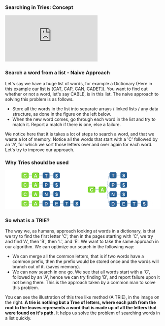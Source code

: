 ### Searching in Tries: Concept
<iframe src="https://www.youtube.com/embed/s_t4vnHmN5k" frameborder="0" allow="autoplay; encrypted-media" allowfullscreen></iframe>

### Search a word from a list - Naive Approach

Let's say we have a huge list of words, for example a Dictionary (Here in this example our list is [CAT, CAP, CAN, CADET]). You want to find out whether or not a word, let's say CABLE, is in this list. The naive approach to solving this problem is as follows.

  -  Store all the words in the list into separate arrays / linked lists / any data structure, as done in the figure on the left below.
  -  When the new word comes, go through each word in the list and try to match it. Report a match if there is one, else a failure.

We notice here that it is takes a lot of steps to search a word, and that we waste a lot of memory. Notice all the words that start with a 'C' followed by an 'A', for which we sort those letters over and over again for each word. Let's try to improve our approach.

### Why Tries should be used
<img src="images/trie-motivation-1.png"/>

### So what is a TRIE?

The way we, as humans, approach looking at words in a dictionary, is that we try to find the first letter 'C', then in the pages starting with 'C', we try and find 'A', then 'B', then 'L', and 'E'. We want to take the same approach in our algorithm. We can optimize our search in the following way:

  -  We can merge all the common letters, that is if two words have a common prefix, then the prefix would be stored once and the words will branch out of it. (saves memory).
  -  We can now search in one go. We see that all words start with a 'C', followed by an 'A', hence we can try finding 'B', and report failure upon it not being there. This is the approach taken by a common man to solve this problem.

You can see the illustration of this tree like method (A TRIE), in the image on the right. **A trie is nothing but a Tree of letters, where each path from the root to the leaves represents a word that is made up of all the letters that were found on it's path.** It helps us solve the problem of searching words in a list quickly. 
